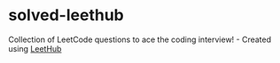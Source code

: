 # solved-leethub
Collection of LeetCode questions to ace the coding interview! - Created using [LeetHub](https://github.com/QasimWani/LeetHub)
